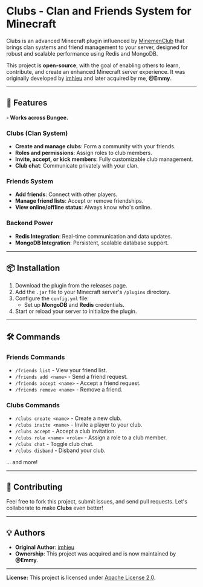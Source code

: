 # Clubs - Clan and Friends System for Minecraft

Clubs is an advanced Minecraft plugin influenced by [MinemenClub](https://minemen.club) that brings clan systems and friend management to your server, designed for robust and scalable performance using Redis and MongoDB.

This project is **open-source**, with the goal of enabling others to learn, contribute, and create an enhanced Minecraft server experience. It was originally developed by [imhieu](https://github.com/imhieu) and later acquired by me, **@Emmy**.

---

## 🚀 Features

**- Works across Bungee.**

### **Clubs (Clan System)**
- **Create and manage clubs**: Form a community with your friends.
- **Roles and permissions**: Assign roles to club members.
- **Invite, accept, or kick members**: Fully customizable club management.
- **Club chat**: Communicate privately with your clan.

### **Friends System**
- **Add friends**: Connect with other players.
- **Manage friend lists**: Accept or remove friendships.
- **View online/offline status**: Always know who's online.

### **Backend Power**
- **Redis Integration**: Real-time communication and data updates.
- **MongoDB Integration**: Persistent, scalable database support.

---

## 📦 Installation

1. Download the plugin from the releases page.
2. Add the `.jar` file to your Minecraft server's `/plugins` directory.
3. Configure the `config.yml` file:
    - Set up **MongoDB** and **Redis** credentials.
4. Start or reload your server to initialize the plugin.

---

## 🛠️ Commands

### **Friends Commands**
- `/friends list` - View your friend list.
- `/friends add <name>` - Send a friend request.
- `/friends accept <name>` - Accept a friend request.
- `/friends remove <name>` - Remove a friend.

### **Clubs Commands**
- `/clubs create <name>` - Create a new club.
- `/clubs invite <name>` - Invite a player to your club.
- `/clubs accept` - Accept a club invitation.
- `/clubs role <name> <role>` - Assign a role to a club member.
- `/clubs chat` - Toggle club chat.
- `/clubs disband` - Disband your club.

... and more!

---

## 🤝 Contributing

Feel free to fork this project, submit issues, and send pull requests. Let's collaborate to make **Clubs** even better!

---

## 💡 Authors

- **Original Author**: [imhieu](https://github.com/imhieu)
- **Ownership**: This project was acquired and is now maintained by **@Emmy**.

---

**License:** This project is licensed under [Apache License 2.0](https://www.apache.org/licenses/LICENSE-2.0).
